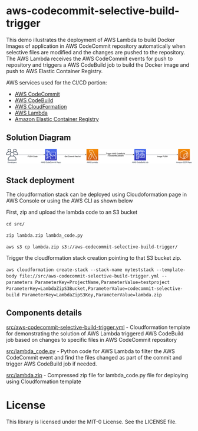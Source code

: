 # aws-codecommit-selective-build-trigger

This demo illustrates the deployment of AWS Lambda to build Docker Images of application in AWS CodeCommit repository automatically when selective files are modified and the changes are pushed to the repository. The AWS Lambda receives the AWS CodeCommit events for push to repository and triggers a AWS CodeBuild job to build the Docker image and push to AWS Elastic Container Registry.

AWS services used for the CI/CD portion:

- [AWS CodeCommit](https://aws.amazon.com/codecommit/)
- [AWS CodeBuild](https://aws.amazon.com/codebuild/)
- [AWS CloudFormation](https://aws.amazon.com/cloudformation/)
- [AWS Lambda](https://aws.amazon.com/lambda/)
- [Amazon Elastic Container Registry](https://aws.amazon.com/ecr/)

## Solution Diagram

![Solution Diagram](assets/aws-codecommit-selective-build-trigger.png)

## Stack deployment

The cloudformation stack can be deployed using Cloudoformation page in AWS Console or using the AWS CLI as shown below

First, zip and upload the lambda code to an S3 bucket

`cd src/`

`zip lambda.zip lambda_code.py`

`aws s3 cp lambda.zip s3://aws-codecommit-selective-build-trigger/`

Trigger the cloudformation stack creation pointing to that S3 bucket zip.

`aws cloudformation create-stack --stack-name myteststack --template-body file://src/aws-codecommit-selective-build-trigger.yml --parameters ParameterKey=ProjectName,ParameterValue=testproject ParameterKey=LambdaZipS3Bucket,ParameterValue=codecommit-selective-build ParameterKey=LambdaZipS3Key,ParameterValue=lambda.zip`

## Components details

[src/aws-codecommit-selective-build-trigger.yml](src/aws-codecommit-selective-build-trigger.yml) - Cloudformation template for demonstrating the solution of AWS Lambda triggered AWS CodeBuild job based on changes to specific files in AWS CodeCommit repository

[src/lambda_code.py](src/lambda_code.py) - Python code for AWS Lambda to filter the AWS CodeCommit event and find the files changed as part of the commit and trigger AWS CodeBuild job if needed.

[src/lambda.zip](src/lambda.zip) - Compressed zip file for lambda_code.py file for deploying using Cloudformation template

# License

This library is licensed under the MIT-0 License. See the LICENSE file.

